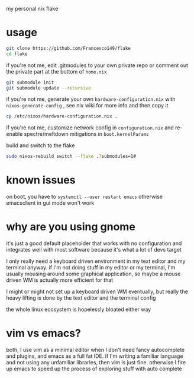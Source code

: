 my personal nix flake

# usage

```sh
git clone https://github.com/Francesco149/flake
cd flake
```

if you're not me, edit .gitmodules to your own private repo or comment out the private part at the
bottom of `home.nix`

```sh
git submodule init
git submodule update --recursive
```

if you're not me, generate your own `hardware-configuration.nix` with `nixos-generate-config` ,
see nix wiki for more info and then copy it

```sh
cp /etc/nixos/hardware-configuration.nix .
```

if you're not me, customize network config in `configuration.nix` and re-enable spectre/meltdown
mitigations in `boot.kernelParams`


build and switch to the flake

```sh
sudo nixos-rebuild switch --flake .?submodules=1#
```

# known issues
on boot, you have to `systemctl --user restart emacs` otherwise emacsclient in gui mode won't work

# why are you using gnome
it's just a good default placeholder that works with no configuration and integrates well with
most software because it's what a lot of devs target

I only really need a keyboard driven environment in my text editor and my terminal anyway. if I'm
not doing stuff in my editor or my terminal, I'm usually mousing around some graphical application,
so maybe a mouse driven WM is actually more efficient for that

I might or might not set up a keyboard driven WM eventually, but really the heavy lifting is done
by the text editor and the terminal config

the whole linux ecosystem is hopelessly bloated either way

# vim vs emacs?
both, I use vim as a minimal editor when I don't need fancy autocomplete and plugins, and emacs
as a full fat IDE. if I'm writing a familiar language and not using any unfamiliar libraries, then
vim is just fine. otherwise I fire up emacs to speed up the process of exploring stuff with auto
complete
